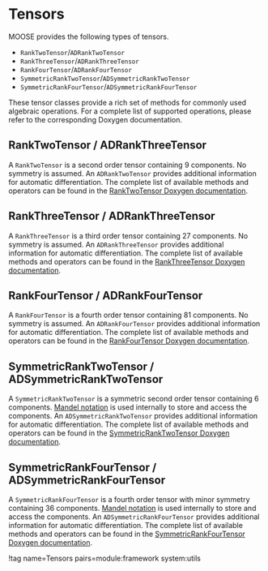 # Tensors

MOOSE provides the following types of tensors.

- `RankTwoTensor`/`ADRankTwoTensor`
- `RankThreeTensor`/`ADRankThreeTensor`
- `RankFourTensor`/`ADRankFourTensor`
- `SymmetricRankTwoTensor`/`ADSymmetricRankTwoTensor`
- `SymmetricRankFourTensor`/`ADSymmetricRankFourTensor`

These tensor classes provide a rich set of methods for commonly used algebraic operations. For a complete list of supported operations, please refer to the corresponding Doxygen documentation.

## RankTwoTensor / ADRankThreeTensor

A `RankTwoTensor` is a second order tensor containing 9 components. No symmetry is assumed. An `ADRankTwoTensor` provides additional information for automatic differentiation. The complete list of available methods and operators can be found in the [RankTwoTensor Doxygen documentation](https://mooseframework.inl.gov/docs/doxygen/moose/classRankTwoTensorTempl.html).

## RankThreeTensor / ADRankThreeTensor

A `RankThreeTensor` is a third order tensor containing 27 components. No symmetry is assumed. An `ADRankThreeTensor` provides additional information for automatic differentiation. The complete list of available methods and operators can be found in the [RankThreeTensor Doxygen documentation](https://mooseframework.inl.gov/docs/doxygen/moose/classRankThreeTensorTempl.html).

## RankFourTensor / ADRankFourTensor

A `RankFourTensor` is a fourth order tensor containing 81 components. No symmetry is assumed. An `ADRankFourTensor` provides additional information for automatic differentiation. The complete list of available methods and operators can be found in the [RankFourTensor Doxygen documentation](https://mooseframework.inl.gov/docs/doxygen/moose/classRankFourTensorTempl.html).

## SymmetricRankTwoTensor / ADSymmetricRankTwoTensor

A `SymmetricRankTwoTensor` is a symmetric second order tensor containing 6 components. [Mandel notation](https://en.wikipedia.org/wiki/Voigt_notation#Mandel_notation) is used internally to store and access the components. An `ADSymmetricRankTwoTensor` provides additional information for automatic differentiation. The complete list of available methods and operators can be found in the [SymmetricRankTwoTensor Doxygen documentation](https://mooseframework.inl.gov/docs/doxygen/moose/classSymmetricRankTwoTensorTempl.html).

## SymmetricRankFourTensor / ADSymmetricRankFourTensor

A `SymmetricRankFourTensor` is a fourth order tensor with minor symmetry containing 36 components. [Mandel notation](https://en.wikipedia.org/wiki/Voigt_notation#Mandel_notation) is used internally to store and access the components. An `ADSymmetricRankFourTensor` provides additional information for automatic differentiation. The complete list of available methods and operators can be found in the [SymmetricRankFourTensor Doxygen documentation](https://mooseframework.inl.gov/docs/doxygen/moose/classSymmetricRankFourTensorTempl.html).

!tag name=Tensors pairs=module:framework system:utils
